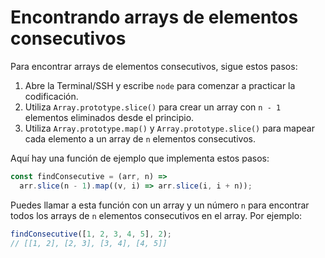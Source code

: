 # Encontrando arrays de elementos consecutivos

Para encontrar arrays de elementos consecutivos, sigue estos pasos:

1. Abre la Terminal/SSH y escribe `node` para comenzar a practicar la codificación.
2. Utiliza `Array.prototype.slice()` para crear un array con `n - 1` elementos eliminados desde el principio.
3. Utiliza `Array.prototype.map()` y `Array.prototype.slice()` para mapear cada elemento a un array de `n` elementos consecutivos.

Aquí hay una función de ejemplo que implementa estos pasos:

```js
const findConsecutive = (arr, n) =>
  arr.slice(n - 1).map((v, i) => arr.slice(i, i + n));
```

Puedes llamar a esta función con un array y un número `n` para encontrar todos los arrays de `n` elementos consecutivos en el array. Por ejemplo:

```js
findConsecutive([1, 2, 3, 4, 5], 2);
// [[1, 2], [2, 3], [3, 4], [4, 5]]
```
